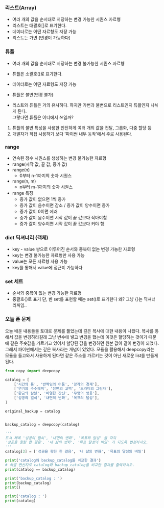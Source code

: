 ### 리스트(Array)
- 여러 개의 값을 순서대로 저장하는 변경 가능한 시퀀스 자료형
- 리스트는 대괄호[]로 표기한다.
- 데이터로는 어떤 자료형도 저장 가능
- 리스트는 가변 (변경이 가능하다)

### 튜플
- 여러 개의 값을 순서대로 저장하는 변경 불가능한 시퀀스 자료형
- 튜플은 소괄호()로 표기한다.
- 데이터로는 어떤 자료형도 저장 가능
- 튜플은 불변(변경 불가)

- 리스트와 튜플은 거의 유사하다. 하지만 가변과 불변으로 리스트인지 튜플인지 나뉘게 된다.
<br> 그렇다면 튜플은 어디에서 쓰일까?

1. 튜플의 불변 특성을 사용한 안전하게 여러 개의 값을 전달, 그룹화, 다중 할당 등
2. 개발자가 직접 사용하기 보다 '파이썬 내부 동작'에서 주로 사용된다.

### range
- 연속된 정수 시퀀스를 생성하는 변경 불가능한 자료형
- range(시작 값, 끝 값, 증가 값)
- range(n)
    - 0부터 n-1까지의 숫자 시퀀스
- range(n, m)
    - n부터 m-1까지의 숫자 시퀀스
- range 특징
    - 증가 값이 없으면 1씩 증가
    - 증가 값이 음수이면 감소 / 증가 값이 양수이면 증가
    - 증가 값이 0이면 에러
    - 증가 값이 음수이면 시작 값이 끝 값보다 작아야함
    - 증가 값이 양수이면 시작 값이 끝 값보다 커야 함
### dict 딕셔너리 (객체)
- key - value 쌍으로 이루어진 순서와 중복이 없는 변경 가능한 자료형
- key는 변경 불가능한 자료형만 사용 가능
- value는 모든 자료형 사용 가능
- key를 통해서 value에 접근이 가능하다
### set 세트
- 순서와 중복이 없는 변경 가능한 자료형
- 중괄호{}로 표기 단, 빈 set를 표현할 때는 set()로 표기한다 왜? 그냥 {}는 딕셔너리꺼임..



### 오늘 푼 문제
오늘 배운 내용들을 토대로 문제를 풀었는데 깊은 복사에 대한 내용이 나왔다. 복사를 통해서 값을 변경하라길래 그냥 변수에 넣고 변경을 했는데 이것은 할당하는 것이기 때문에 같은 주솟값을 가르키고 있어서 할당된 값을 변경하면 원본 값이 같이 변경이 되었다. 
<br>그래서 파이썬에서는 깊은 복사라는 개념이 있었다. 모듈을 활용해서 deepcopy라는 모듈을 들고와서 사용하게 된다면 같은 주소를 가르키는 것이 아닌 새로운 list를 만들게 된다.

```python
from copy import deepcopy

catalog = [
    ['시간의 틈', '반짝임의 어둠', '망각의 경계'],
    ['연기의 수수께끼', '장면의 고백', '드라마의 그림자'],
    ['황금의 칼날', '비열한 간신', '무명의 영웅'],
    ['성공의 열쇠', '내면의 변화', '목표의 달성'],
]

original_backup = catalog


backup_catalog = deepcopy(catalog)

''' 
도서 제목 '성공의 열쇠', '내면의 변화', '목표의 달성' 을 각각
'성공을 향한 한 걸음', '내 삶의 변화', '목표 달성의 비밀' 가 되도록 변경하시오.
'''
catalog[3] = ['성공을 향한 한 걸음', '내 삶의 변화', '목표의 달성의 비밀']

print('catalog와 backup_catalog를 비교한 결과')
# 식별 연산자로 catalog와 backup_catalog를 비교한 결과를 출력하시오.
print(catalog == backup_catalog)

print('backup_catalog : ')
print(backup_catalog)
print()

print('catalog : ')
print(catalog)

```